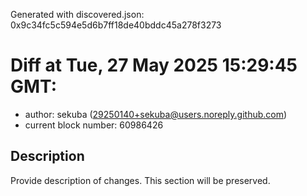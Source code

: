 Generated with discovered.json: 0x9c34fc5c594e5d6b7ff18de40bddc45a278f3273

# Diff at Tue, 27 May 2025 15:29:45 GMT:

- author: sekuba (<29250140+sekuba@users.noreply.github.com>)
- current block number: 60986426

## Description

Provide description of changes. This section will be preserved.
